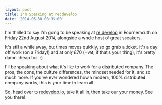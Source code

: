 ```yaml
---
layout: post
title: I'm Speaking at re:develop
date: '2014-05-30 08:35:00'
---
```


I'm thrilled to say I'm going to be speaking at [re:develop](http://redevelop.io/) in Bournemouth on Friday 22nd August 2014, alongside a whole host of great speakers.

It's still a while away, but times moves quickly, so go grab a ticket. It's a day off work (on a Friday!) and at only £70 (+vat, if that's your thing), it's pretty damn cheap too. :)

I'll be speaking about what it's like to work for a distributed company. The pros, the cons, the culture differences, the mindset needed for it, and so much more. If you've ever wondered how a modern, 100% distributed company works, this is your time to learn all.

So, head over to [redevelop.io](http://redevelop.io/), take it all in, then take our your money. See you there!